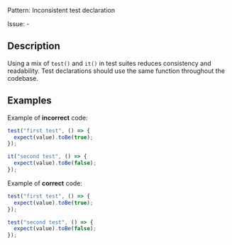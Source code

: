 Pattern: Inconsistent test declaration

Issue: -

## Description

Using a mix of `test()` and `it()` in test suites reduces consistency and readability. Test declarations should use the same function throughout the codebase.

## Examples

Example of **incorrect** code:
```javascript
test("first test", () => {
  expect(value).toBe(true);
});

it("second test", () => {
  expect(value).toBe(false);
});
```

Example of **correct** code:
```javascript
test("first test", () => {
  expect(value).toBe(true);
});

test("second test", () => {
  expect(value).toBe(false);
});
```